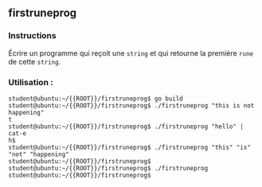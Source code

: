 ## firstruneprog

### Instructions

Écrire un programme qui reçoit une `string` et qui retourne la première `rune` de cette `string`.

### Utilisation :

```console
student@ubuntu:~/{{ROOT}}/firstruneprog$ go build
student@ubuntu:~/{{ROOT}}/firstruneprog$ ./firstruneprog "this is not happening"
t
student@ubuntu:~/{{ROOT}}/firstruneprog$ ./firstruneprog "hello" | cat-e
h$
student@ubuntu:~/{{ROOT}}/firstruneprog$ ./firstruneprog "this" "is" "not" "happening"
student@ubuntu:~/{{ROOT}}/firstruneprog$
student@ubuntu:~/{{ROOT}}/firstruneprog$ ./firstruneprog
student@ubuntu:~/{{ROOT}}/firstruneprog$
```
